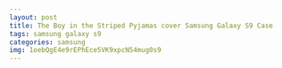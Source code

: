 ```yaml
---
layout: post
title: The Boy in the Striped Pyjamas cover Samsung Galaxy S9 Case
tags: samsung galaxy s9
categories: samsung
img: 1oebQgE4e9rEPhEce5VK9xpcN54mug0s9
---
```

